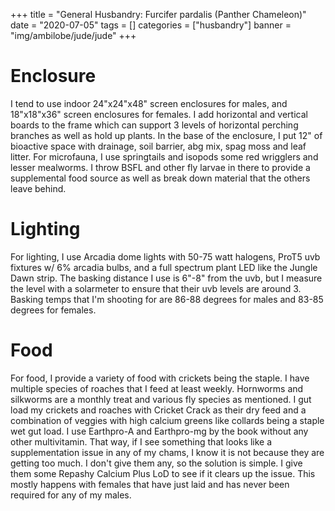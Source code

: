 +++
title = "General Husbandry: Furcifer pardalis (Panther Chameleon)"
date = "2020-07-05"
tags = []
categories = ["husbandry"]
banner = "img/ambilobe/jude/jude"
+++

# Enclosure
I tend to use indoor 24"x24"x48" screen enclosures for males, and 18"x18"x36" screen enclosures for females. I add horizontal and vertical boards to the frame which can support 3 levels of horizontal perching branches as well as hold up plants. In the base of the enclosure, I put 12" of bioactive space with drainage, soil barrier, abg mix, spag moss and leaf litter. For microfauna, I use springtails and isopods some red wrigglers and lesser mealworms. I throw BSFL and other fly larvae in there to provide a supplemental food source as well as break down material that the others leave behind.

# Lighting
For lighting, I use Arcadia dome lights with 50-75 watt halogens, ProT5 uvb fixtures w/ 6% arcadia bulbs, and a full spectrum plant LED like the Jungle Dawn strip. The basking distance I use is 6"-8" from the uvb, but I measure the level with a solarmeter to ensure that their uvb levels are around 3. Basking temps that I'm shooting for are 86-88 degrees for males and 83-85 degrees for females.

# Food
For food, I provide a variety of food with crickets being the staple. I have multiple species of roaches that I feed at least weekly. Hornworms and silkworms are a monthly treat and various fly species as mentioned. I gut load my crickets and roaches with Cricket Crack as their dry feed and a combination of veggies with high calcium greens like collards being a staple wet gut load. I use Earthpro-A and Earthpro-mg by the book without any other multivitamin. That way, if I see something that looks like a supplementation issue in any of my chams, I know it is not because they are getting too much. I don't give them any, so the solution is simple. I give them some Repashy Calcium Plus LoD to see if it clears up the issue. This mostly happens with females that have just laid and has never been required for any of my males.
